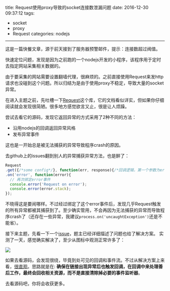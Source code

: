 title: Request使用proxy导致的socket连接数泄漏问题
date: 2016-12-30 09:37:12
tags:
- socket
- proxy
- Request
categories: nodejs
---

这是一篇快餐文章，源于前天接到了服务器预警邮件，提示：连接数超过阀值。

快速定位问题，发现是因为之前跑的一个nodejs开发的小程序，该程序用于定时去指定网站采集相关数据的。

由于要采集的网站需要设置翻墙代理，很麻烦的。之前直接使用Request来发http请求也没碰到这个问题。所以归结为是由于使用proxy不稳定，导致大量的socket异常。

在进入主题之前，先吐槽一下[Request](https://github.com/request/request)这个库，它的文档看似详实，但如果你仔细阅读就会发现很简陋。很多地方感觉欲言又止，很是让人烦躁。

尝试去看它的源码，发现它返回异常的方式采用了2种不同的方法：

- 沿用nodejs的回调返回异常风格
- 发布异常事件

这也是一开始总是被无法捕获的异常导致程序crash的原因。

去github上的issues翻到别人的异常捕获异常方法，也是醉了：

```javascript
Request
.get({/*some config*/}, function(err, response){/*回调逻辑，第一个参数为error*/})
.on('error', function(error){
  // 再次绑定error事件
  console.error('Request on error');
  console.error(error.stack);
});
```

不晓得这是要闹哪样。不过经过绑定了这个error事件后，发现几乎Request触发的所有异常都被其捕获到了。至少确实管用，不会再因为无法捕获的异常而导致程序crash了（还存在一些异常，我建议`process.on('uncaughtException')`还是不能省）。

接下来主题，先看一下一个[issue](https://github.com/request/request/issues/2440)，题主已经详细描述了问题也给了解决方案。
实测了一天，感觉确实解决了，至少从图标中观测正常许多了：

![](http://pic.yupoo.com/kazaff/G7tod4Cy/medish.jpg)

如果去看源码，会发现很绕，毕竟到处可见的回调和事件流。不过从解决方案上来看，[很直观](https://github.com/koichik/node-tunnel/pull/21/commits/6218c612d005d0cbab3cf133ccd20b9a21a2aa4d)。思路就是在: **确保在链接出现异常后也触发回调，在回调中来处理善后工作，最终会回收相关资源，而不是直接清除掉必要的事件监听器**。

去看源码吧，你将会收获更多。
